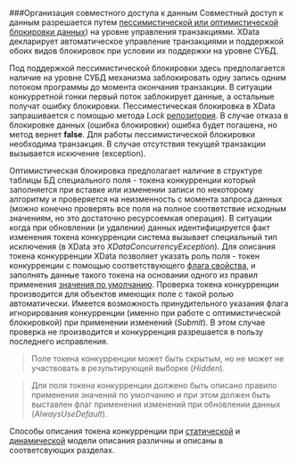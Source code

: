###Организация совместного доступа к данным
Совместный доступ к данным разрешается путем [пессимистической или оптимистической блокировки данных](https://ru.wikipedia.org/wiki/%D0%91%D0%BB%D0%BE%D0%BA%D0%B8%D1%80%D0%BE%D0%B2%D0%BA%D0%B0_(%D0%A1%D0%A3%D0%91%D0%94))) на уровне управления транзакциями. XData декларирует автоматическое управление транзакциями и поддержкой обоих видов блокировок при условии их поддержки на уровне СУБД.

Под поддержкой пессимистической блокировки здесь предполагается наличие на уровне СУБД механизма заблокировать одну запись одним потоком программы до момента окончания транзакции. В ситуации конкурретной гонки первый поток заблокирует данные, а остальные получат ошибку блокировки. Пессиместическая блокировка в XData запрашивается с помощью метода *Lock* [репозитория](./glossary.md#Репозиторий). В случае отказа в блокировке данных (ошибка блокировки) ошибка будет погашена, но метод вернет **false**. Для работы пессимистической блокировки необходима транзакция. В случае отсутствия текущей транзакции вызывается искючение (exception).

Оптимистическая блокировка предполагает наличие в структуре таблицы БД специального поля - токена конкурренции который заполняется при вставке или изменении записи по некоторому алгоритму и проверяется на неизменность с момента запроса данных (можно конечно проверять все поля на полное соответствие исходным значениям, но это достаточно ресурсоемкая операция). В ситуации когда при обновлении (и удалении) данных идентифицируется факт изменения токена конкурренции система вызывает специальный тип исключения (в XData это *XDataConcurrencyException*). Для описания токена конкурренции XData позволяет указать роль поля - токен конкурренции с помощью соответствующего [флага свойства](./glossary.md#Набор-флагов-свойства), и заполнять данные такого токена на основании одного из правил применения [значения по умолчанию](./glossary.md#Тип-значения-свойства-по-умолчанию). Проверка токена конкурренции производится для объектов имеющих поле с такой ролью автоматически. Имеется возможность принудительного указания флага игнорирования конкурренции (именно при работе с оптимистической блокировкой) при применении изменений (*Submit*). В этом случае проверка не производится и конкурренция разрешается в пользу последнего исправления.

>Поле токена конкурренции может быть скрытым, но не может не участвовать в результирующей выборке (*Hidden*).

<!-- -->
>Для поля токена конкурренции должено быть описано правило применения значений по умолчанию и при этом должен быть выставлен флаг применения изменений при обновлении данных (*AlwaysUseDefault*).

Способы описания токена конкурренции при [статической](./static.md#Описание-преобразования-свойств) и [динамической](./dynamic.md#Описание-преобразования-свойств) модели описания различны и описаны в соответсвующих разделах. 
